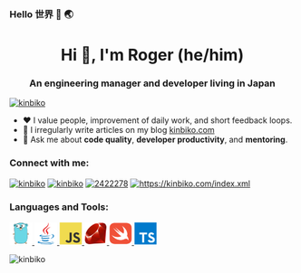### Hello 世界 👋 🌏

<h1 align="center">Hi 👋, I'm Roger (he/him)</h1>
<h3 align="center">An engineering manager and developer living in Japan</h3>

<p align="left"> <a href="https://twitter.com/kinbiko" target="blank"><img src="https://img.shields.io/twitter/follow/kinbiko?logo=twitter&style=for-the-badge" alt="kinbiko" /></a> </p>

- ♥️ I value people, improvement of daily work, and short feedback loops.
- 📝 I irregularly write articles on my blog [kinbiko.com](https://kinbiko.com)
- 💬 Ask me about **code quality**, **developer productivity**, and **mentoring**.

<h3 align="left">Connect with me:</h3>
<p align="left">
<a href="https://twitter.com/kinbiko" target="blank"><img align="center" src="https://cdn.jsdelivr.net/npm/simple-icons@3.0.1/icons/twitter.svg" alt="kinbiko" height="30" width="40" /></a>
<a href="https://linkedin.com/in/kinbiko" target="blank"><img align="center" src="https://cdn.jsdelivr.net/npm/simple-icons@3.0.1/icons/linkedin.svg" alt="kinbiko" height="30" width="40" /></a>
<a href="https://stackoverflow.com/users/2422278" target="blank"><img align="center" src="https://cdn.jsdelivr.net/npm/simple-icons@3.0.1/icons/stackoverflow.svg" alt="2422278" height="30" width="40" /></a>
<a href="https://kinbiko.com/index.xml" target="blank"><img align="center" src="https://cdn.jsdelivr.net/npm/simple-icons@3.0.1/icons/rss.svg" alt="https://kinbiko.com/index.xml" height="30" width="40" /></a>
</p>

<h3 align="left">Languages and Tools:</h3>
<p align="left"> <a href="https://golang.org" target="_blank"> <img src="https://raw.githubusercontent.com/devicons/devicon/master/icons/go/go-original.svg" alt="go" width="40" height="40"/> </a> <a href="https://www.java.com" target="_blank"> <img src="https://raw.githubusercontent.com/devicons/devicon/master/icons/java/java-original.svg" alt="java" width="40" height="40"/> </a> <a href="https://developer.mozilla.org/en-US/docs/Web/JavaScript" target="_blank"> <img src="https://raw.githubusercontent.com/devicons/devicon/master/icons/javascript/javascript-original.svg" alt="javascript" width="40" height="40"/> </a> <a href="https://www.ruby-lang.org/en/" target="_blank"> <img src="https://raw.githubusercontent.com/devicons/devicon/master/icons/ruby/ruby-original.svg" alt="ruby" width="40" height="40"/> </a> <a href="https://developer.apple.com/swift/" target="_blank"> <img src="https://raw.githubusercontent.com/devicons/devicon/master/icons/swift/swift-original.svg" alt="swift" width="40" height="40"/> </a>  <a href="https://www.typescriptlang.org/" target="_blank"> <img src="https://raw.githubusercontent.com/devicons/devicon/master/icons/typescript/typescript-original.svg" alt="typescript" width="40" height="40"/> </a> </p>

<p><img align="left" src="https://github-readme-stats.vercel.app/api/top-langs?username=kinbiko&show_icons=true&locale=en&layout=compact" alt="kinbiko" /></p>
